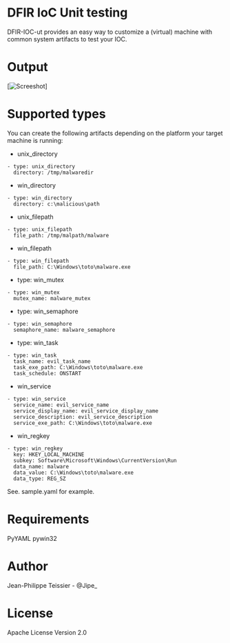 # DFIR IoC Unit testing

DFIR-IOC-ut provides an easy way to customize a (virtual) machine with common system artifacts to test your IOC.

# Output

[![Screeshot](https://github.com/jipegit/dfir-ioc-ut/resources/dfir_ioc_ut_run.png)]

# Supported types

You can create the following artifacts depending on the platform your target machine is running:

* unix_directory
``` 
- type: unix_directory
  directory: /tmp/malwaredir
```
* win_directory
```
- type: win_directory
  directory: c:\malicious\path
```
* unix_filepath
```
- type: unix_filepath
  file_path: /tmp/malpath/malware
```
* win_filepath
```
- type: win_filepath
  file_path: C:\Windows\toto\malware.exe
```
* type: win_mutex
```
- type: win_mutex
  mutex_name: malware_mutex
```
* type: win_semaphore
```
- type: win_semaphore
  semaphore_name: malware_semaphore
```
* type: win_task
```
- type: win_task
  task_name: evil_task_name
  task_exe_path: C:\Windows\toto\malware.exe
  task_schedule: ONSTART
```
* win_service
```
- type: win_service
  service_name: evil_service_name
  service_display_name: evil_service_display_name
  service_description: evil_service_description
  service_exe_path: C:\Windows\toto\malware.exe
```
* win_regkey
```
- type: win_regkey
  key: HKEY_LOCAL_MACHINE
  subkey: Software\Microsoft\Windows\CurrentVersion\Run
  data_name: malware
  data_value: C:\Windows\toto\malware.exe
  data_type: REG_SZ
```

See. sample.yaml for example.

# Requirements
PyYAML
pywin32

# Author

Jean-Philippe Teissier - @Jipe_

# License
Apache License Version 2.0